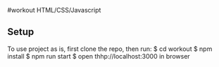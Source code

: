 #workout
HTML/CSS/Javascript

## Setup
To use project as is, first clone the repo, then run:
$ cd workout
$ npm install
$ npm run start
$ open thhp://localhost:3000 in browser
